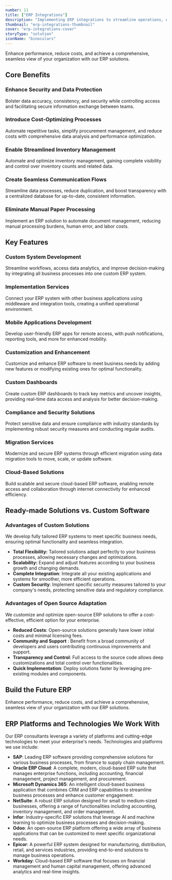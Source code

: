 ```yaml
---
number: 11
title: ["ERP Integrations"]
description: "Implementing ERP integrations to streamline operations, enhance efficiency, and support strategic business goals."
thumbnail: "erp-integrations-thumbnail"
cover: "erp-integrations-cover"
storyType: "solution"
iconName: "binoculars"
---
```


Enhance performance, reduce costs, and achieve a comprehensive, seamless view of your organization with our ERP solutions.

## Core Benefits

### Enhance Security and Data Protection

Bolster data accuracy, consistency, and security while controlling access and facilitating secure information exchange between teams.

### Introduce Cost-Optimizing Processes

Automate repetitive tasks, simplify procurement management, and reduce costs with comprehensive data analysis and performance optimization.

### Enable Streamlined Inventory Management

Automate and optimize inventory management, gaining complete visibility and control over inventory counts and related data.

### Create Seamless Communication Flows

Streamline data processes, reduce duplication, and boost transparency with a centralized database for up-to-date, consistent information.

### Eliminate Manual Paper Processing

Implement an ERP solution to automate document management, reducing manual processing burdens, human error, and labor costs.

## Key Features

### Custom System Development

Streamline workflows, access data analytics, and improve decision-making by integrating all business processes into one custom ERP system.

### Implementation Services

Connect your ERP system with other business applications using middleware and integration tools, creating a unified operational environment.

### Mobile Applications Development

Develop user-friendly ERP apps for remote access, with push notifications, reporting tools, and more for enhanced mobility.

### Customization and Enhancement

Customize and enhance ERP software to meet business needs by adding new features or modifying existing ones for optimal functionality.

### Custom Dashboards

Create custom ERP dashboards to track key metrics and uncover insights, providing real-time data access and analysis for better decision-making.

### Compliance and Security Solutions

Protect sensitive data and ensure compliance with industry standards by implementing robust security measures and conducting regular audits.

### Migration Services

Modernize and secure ERP systems through efficient migration using data migration tools to move, scale, or update software.

### Cloud-Based Solutions

Build scalable and secure cloud-based ERP software, enabling remote access and collaboration through internet connectivity for enhanced efficiency.

## Ready-made Solutions vs. Custom Software

### Advantages of Custom Solutions

We develop fully tailored ERP systems to meet specific business needs, ensuring optimal functionality and seamless integration.

- **Total Flexibility:** Tailored solutions adapt perfectly to your business processes, allowing necessary changes and optimizations.
- **Scalability:** Expand and adjust features according to your business growth and changing demands.
- **Complete Integration**: Integrate all your existing applications and systems for smoother, more efficient operations.
- **Custom Security**: Implement specific security measures tailored to your company's needs, protecting sensitive data and regulatory compliance.

### Advantages of Open Source Adaptation

We customize and optimize open-source ERP solutions to offer a cost-effective, efficient option for your enterprise.

- **Reduced Costs**: Open-source solutions generally have lower initial costs and minimal licensing fees.
- **Community and Support** : Benefit from a broad community of developers and users contributing continuous improvements and support.
- **Transparency and Control**: Full access to the source code allows deep customizations and total control over functionalities.
- **Quick Implementation**: Deploy solutions faster by leveraging pre-existing modules and components.

## Build the Future ERP

Enhance performance, reduce costs, and achieve a comprehensive, seamless view of your organization with our ERP solutions.

## ERP Platforms and Technologies We Work With

Our ERP consultants leverage a variety of platforms and cutting-edge technologies to meet your enterprise's needs. Technologies and platforms we use include:

- **SAP**: Leading ERP software providing comprehensive solutions for various business processes, from finance to supply chain management.
- **Oracle ERP Cloud**: A complete, modern, cloud-based ERP suite that manages enterprise functions, including accounting, financial management, project management, and procurement.
- **Microsoft Dynamics 365**: An intelligent cloud-based business application that combines CRM and ERP capabilities to streamline business processes and enhance customer engagement.
- **NetSuite**: A robust ERP solution designed for small to medium-sized businesses, offering a range of functionalities including accounting, inventory management, and order management.
- **Infor**: Industry-specific ERP solutions that leverage AI and machine learning to optimize business processes and decision-making.
- **Odoo**: An open-source ERP platform offering a wide array of business applications that can be customized to meet specific organizational needs.
- **Epicor**: A powerful ERP system designed for manufacturing, distribution, retail, and services industries, providing end-to-end solutions to manage business operations.
- **Workday**: Cloud-based ERP software that focuses on financial management and human capital management, offering advanced analytics and real-time insights.
